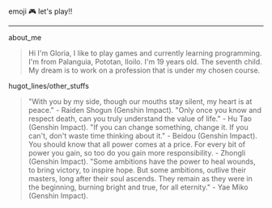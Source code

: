 emoji :video_game: let's play!!
***
about_me
>  Hi I'm Gloria, I like to play games and currently learning programming.
>  I'm from Palanguia, Pototan, Iloilo.
>  I'm 19 years old.
>  The seventh child.
>  My dream is to work on a profession that is under my chosen course.

hugot_lines/other_stuffs
> "With you by my side, though our mouths stay silent, my heart is at peace." - Raiden Shogun (Genshin Impact).
> "Only once you know and respect death, can you truly understand the value of life." - Hu Tao (Genshin Impact).
> "If you can change something, change it. If you can't, don't waste time thinking about it." - Beidou (Genshin Impact).
> You should know that all power comes at a price. For every bit of power you gain, so too do you gain more responsibility. - Zhongli (Genshin Impact).
> "Some ambitions have the power to heal wounds, to bring victory, to inspire hope. But some ambitions, outlive their masters, long after their soul ascends. They remain as they were in the beginning, burning bright and true, for all eternity." - Yae Miko (Genshin Impact).
